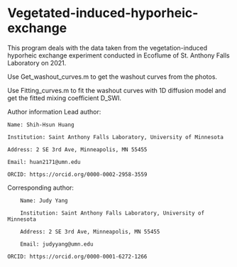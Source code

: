 # Vegetated-induced-hyporheic-exchange
This program deals with the data taken from the vegetation-induced hyporheic exchange experiment conducted in Ecoflume of St. Anthony Falls Laboratory on 2021.

Use Get_washout_curves.m to get the washout curves from the photos.

Use Fitting_curves.m to fit the washout curves with 1D diffusion model and get the fitted mixing coefficient D_SWI.

Author information
  Lead author:
  
	Name: Shih-Hsun Huang
	
	Institution: Saint Anthony Falls Laboratory, University of Minnesota
	
	Address: 2 SE 3rd Ave, Minneapolis, MN 55455
	
	Email: huan2171@umn.edu
	
	ORCID: https://orcid.org/0000-0002-2958-3559


  Corresponding author:
  
        Name: Judy Yang
	
        Institution: Saint Anthony Falls Laboratory, University of Minnesota
	
        Address: 2 SE 3rd Ave, Minneapolis, MN 55455
	
        Email: judyyang@umn.edu
	
	ORCID: https://orcid.org/0000-0001-6272-1266
